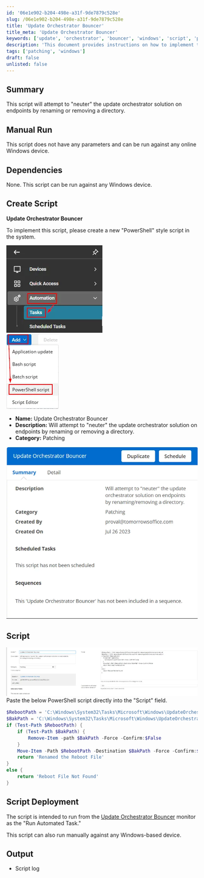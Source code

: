 ```yaml
---
id: '06e1e902-b204-498e-a31f-9de7879c528e'
slug: /06e1e902-b204-498e-a31f-9de7879c528e
title: 'Update Orchestrator Bouncer'
title_meta: 'Update Orchestrator Bouncer'
keywords: ['update', 'orchestrator', 'bouncer', 'windows', 'script', 'patching']
description: 'This document provides instructions on how to implement the Update Orchestrator Bouncer script, which attempts to disable the update orchestrator solution on Windows endpoints by renaming or removing specific directories. It includes details on manual execution, dependencies, and deployment methods.'
tags: ['patching', 'windows']
draft: false
unlisted: false
---
```


## Summary

This script will attempt to "neuter" the update orchestrator solution on endpoints by renaming or removing a directory.

## Manual Run

This script does not have any parameters and can be run against any online Windows device.

## Dependencies

None. This script can be run against any Windows device.

## Create Script

**Update Orchestrator Bouncer**

To implement this script, please create a new "PowerShell" style script in the system.

![Image 1](../../../static/img/docs/a88678ef-dc82-4837-802c-e77573277504/image_6.webp)  
![Image 2](../../../static/img/docs/a88678ef-dc82-4837-802c-e77573277504/image_7.webp)  

- **Name:** Update Orchestrator Bouncer  
- **Description:** Will attempt to "neuter" the update orchestrator solution on endpoints by renaming or removing a directory.  
- **Category:** Patching  

![Image 3](../../../static/img/docs/a88678ef-dc82-4837-802c-e77573277504/image_8.webp)  

## Script

![Image 4](../../../static/img/docs/a88678ef-dc82-4837-802c-e77573277504/image_9.webp)  
Paste the below PowerShell script directly into the "Script" field.

```powershell
$RebootPath = 'C:\Windows\System32\Tasks\Microsoft\Windows\UpdateOrchestrator\reboot'
$BakPath = 'C:\Windows\System32\Tasks\Microsoft\Windows\UpdateOrchestrator\reboot.bak'
if (Test-Path $RebootPath) {
    if (Test-Path $BakPath) {
        Remove-Item -path $BakPath -Force -Confirm:$False
    }
    Move-Item -Path $RebootPath -Destination $BakPath -Force -Confirm:$False
    return 'Renamed the Reboot File'
}
else {
    return 'Reboot File Not Found'
}
```

## Script Deployment

The script is intended to run from the [Update Orchestrator Bouncer](/docs/a88678ef-dc82-4837-802c-e77573277504) monitor as the "Run Automated Task."

This script can also run manually against any Windows-based device.

## Output

- Script log